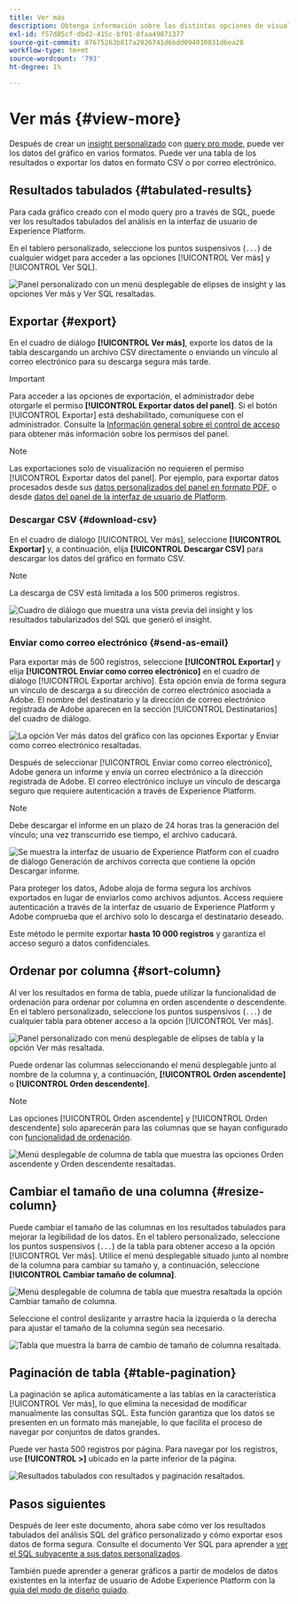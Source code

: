 ```yaml
---
title: Ver más
description: Obtenga información sobre las distintas opciones de visualización para los datos analizados por SQL. En el panel personalizado puede ver los resultados tabulados del análisis o descargar los datos procesados en formato CSV.
exl-id: f57d85cf-dbd2-415c-bf01-8faa49871377
source-git-commit: 87675263b817a2026741d6bdd094010831d6ea28
workflow-type: tm+mt
source-wordcount: '793'
ht-degree: 1%

---
```


# Ver más {#view-more}

Después de crear un [insight personalizado](./overview.md) con [query pro mode](./overview.md#query-pro-mode), puede ver los datos del gráfico en varios formatos. Puede ver una tabla de los resultados o exportar los datos en formato CSV o por correo electrónico.

## Resultados tabulados {#tabulated-results}

Para cada gráfico creado con el modo query pro a través de SQL, puede ver los resultados tabulados del análisis en la interfaz de usuario de Experience Platform.

En el tablero personalizado, seleccione los puntos suspensivos (`...`) de cualquier widget para acceder a las opciones [!UICONTROL Ver más] y [!UICONTROL Ver SQL].

![Panel personalizado con un menú desplegable de elipses de insight y las opciones Ver más y Ver SQL resaltadas.](../images/sql-insights-query-pro-mode/ellipses-dropdown.png)

## Exportar {#export}

En el cuadro de diálogo **[!UICONTROL Ver más]**, exporte los datos de la tabla descargando un archivo CSV directamente o enviando un vínculo al correo electrónico para su descarga segura más tarde.

>[!IMPORTANT]
>
>Para acceder a las opciones de exportación, el administrador debe otorgarle el permiso **[!UICONTROL Exportar datos del panel]**. Si el botón [!UICONTROL Exportar] está deshabilitado, comuníquese con el administrador. Consulte la [Información general sobre el control de acceso](../../access-control/home.md) para obtener más información sobre los permisos del panel.

>[!NOTE]
>
>Las exportaciones solo de visualización no requieren el permiso [!UICONTROL Exportar datos del panel]. Por ejemplo, para exportar datos procesados desde sus [datos personalizados del panel en formato PDF](./export-pdf.md), o desde [datos del panel de la interfaz de usuario de Platform](../download.md).

### Descargar CSV {#download-csv}

En el cuadro de diálogo [!UICONTROL Ver más], seleccione **[!UICONTROL Exportar]** y, a continuación, elija **[!UICONTROL Descargar CSV]** para descargar los datos del gráfico en formato CSV.

>[!NOTE]
>
>La descarga de CSV está limitada a los 500 primeros registros.

![Cuadro de diálogo que muestra una vista previa del insight y los resultados tabularizados del SQL que generó el insight.](../images/sql-insights-query-pro-mode/view-more-download-csv.png)

### Enviar como correo electrónico {#send-as-email}

Para exportar más de 500 registros, seleccione **[!UICONTROL Exportar]** y elija **[!UICONTROL Enviar como correo electrónico]** en el cuadro de diálogo [!UICONTROL Exportar archivo]. Esta opción envía de forma segura un vínculo de descarga a su dirección de correo electrónico asociada a Adobe. El nombre del destinatario y la dirección de correo electrónico registrada de Adobe aparecen en la sección [!UICONTROL Destinatarios] del cuadro de diálogo.

![La opción Ver más datos del gráfico con las opciones Exportar y Enviar como correo electrónico resaltadas.](../images/sql-insights-query-pro-mode/send-as-email.png)

Después de seleccionar [!UICONTROL Enviar como correo electrónico], Adobe genera un informe y envía un correo electrónico a la dirección registrada de Adobe. El correo electrónico incluye un vínculo de descarga seguro que requiere autenticación a través de Experience Platform.

>[!NOTE]
>
>Debe descargar el informe en un plazo de 24 horas tras la generación del vínculo; una vez transcurrido ese tiempo, el archivo caducará.

![Se muestra la interfaz de usuario de Experience Platform con el cuadro de diálogo Generación de archivos correcta que contiene la opción Descargar informe.](../images/sql-insights-query-pro-mode/download-report.png)

Para proteger los datos, Adobe aloja de forma segura los archivos exportados en lugar de enviarlos como archivos adjuntos. Access requiere autenticación a través de la interfaz de usuario de Experience Platform y Adobe comprueba que el archivo solo lo descarga el destinatario deseado.

Este método le permite exportar **hasta 10 000 registros** y garantiza el acceso seguro a datos confidenciales.

## Ordenar por columna {#sort-column}

Al ver los resultados en forma de tabla, puede utilizar la funcionalidad de ordenación para ordenar por columna en orden ascendente o descendente. En el tablero personalizado, seleccione los puntos suspensivos (`...`) de cualquier tabla para obtener acceso a la opción [!UICONTROL Ver más].

![Panel personalizado con menú desplegable de elipses de tabla y la opción Ver más resaltada.](../images/sql-insights-query-pro-mode/advanced-ellipses-dropdown.png)

Puede ordenar las columnas seleccionando el menú desplegable junto al nombre de la columna y, a continuación, **[!UICONTROL Orden ascendente]** o **[!UICONTROL Orden descendente]**.

>[!NOTE]
>
>Las opciones [!UICONTROL Orden ascendente] y [!UICONTROL Orden descendente] solo aparecerán para las columnas que se hayan configurado con [funcionalidad de ordenación](./overview.md#advanced-attributes).

![Menú desplegable de columna de tabla que muestra las opciones Orden ascendente y Orden descendente resaltadas.](../images/sql-insights-query-pro-mode/advanced-sort-dropdown.png)

## Cambiar el tamaño de una columna {#resize-column}

Puede cambiar el tamaño de las columnas en los resultados tabulados para mejorar la legibilidad de los datos. En el tablero personalizado, seleccione los puntos suspensivos (`...`) de la tabla para obtener acceso a la opción [!UICONTROL Ver más]. Utilice el menú desplegable situado junto al nombre de la columna para cambiar su tamaño y, a continuación, seleccione **[!UICONTROL Cambiar tamaño de columna]**.

![Menú desplegable de columna de tabla que muestra resaltada la opción Cambiar tamaño de columna.](../images/sql-insights-query-pro-mode/advanced-resize-dropdown.png)

Seleccione el control deslizante y arrastre hacia la izquierda o la derecha para ajustar el tamaño de la columna según sea necesario.

![Tabla que muestra la barra de cambio de tamaño de columna resaltada.](../images/sql-insights-query-pro-mode/advanced-resize-column.png)

## Paginación de tabla {#table-pagination}

La paginación se aplica automáticamente a las tablas en la característica [!UICONTROL Ver más], lo que elimina la necesidad de modificar manualmente las consultas SQL. Esta función garantiza que los datos se presenten en un formato más manejable, lo que facilita el proceso de navegar por conjuntos de datos grandes.

Puede ver hasta 500 registros por página. Para navegar por los registros, use **[!UICONTROL >]** ubicado en la parte inferior de la página.

![Resultados tabulados con resultados y paginación resaltados.](../images/sql-insights-query-pro-mode/advanced-table-pagination.png)

## Pasos siguientes

Después de leer este documento, ahora sabe cómo ver los resultados tabulados del análisis SQL del gráfico personalizado y cómo exportar esos datos de forma segura. Consulte el documento Ver SQL para aprender a [ver el SQL subyacente a sus datos personalizados](./view-sql.md).

También puede aprender a generar gráficos a partir de modelos de datos existentes en la interfaz de usuario de Adobe Experience Platform con la [guía del modo de diseño guiado](../standard-dashboards.md).
